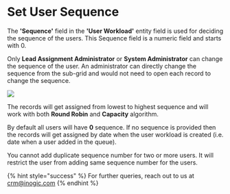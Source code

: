 # Set User Sequence

The **'Sequence'** field in the **'User Workload'** entity field is used for deciding the sequence of the users. This Sequence field is a numeric field and starts with 0.&#x20;

Only **Lead Assignment Administrator** or **System Administrator** can change the sequence of the user. An administrator can directly change the sequence from the sub-grid and would not need to open each record to change the sequence.

![](../../.gitbook/assets/Sequence\_1.jpg)

The records will get assigned from lowest to highest sequence and will work with both **Round Robin** and **Capacity** algorithm.&#x20;

By default all users will have **0** sequence. If no sequence is provided then the records will get assigned by date when the user workload is created (i.e. date when a user added in the queue).&#x20;

You cannot add duplicate sequence number for two or more users. It will restrict the user from adding same sequence number for the users.

{% hint style="success" %}
For further queries, reach out to us at [crm@inogic.com](mailto:crm@inogic.com)
{% endhint %}

###
